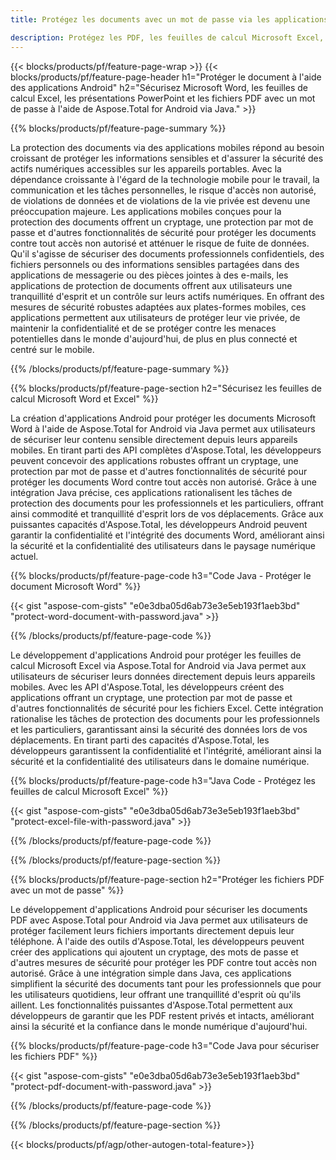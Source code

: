 ```yaml
---
title: Protégez les documents avec un mot de passe via les applications mobiles Android 

description: Protégez les PDF, les feuilles de calcul Microsoft Excel, les présentations PowerPoint et les documents Word via votre application Android. Appliquez facilement le mot de passe.
---
```


{{< blocks/products/pf/feature-page-wrap >}}
{{< blocks/products/pf/feature-page-header h1="Protéger le document à l'aide des applications Android" h2="Sécurisez Microsoft Word, les feuilles de calcul Excel, les présentations PowerPoint et les fichiers PDF avec un mot de passe à l'aide de Aspose.Total for Android via Java." >}}

{{% blocks/products/pf/feature-page-summary %}}

La protection des documents via des applications mobiles répond au besoin croissant de protéger les informations sensibles et d'assurer la sécurité des actifs numériques accessibles sur les appareils portables. Avec la dépendance croissante à l'égard de la technologie mobile pour le travail, la communication et les tâches personnelles, le risque d'accès non autorisé, de violations de données et de violations de la vie privée est devenu une préoccupation majeure. Les applications mobiles conçues pour la protection des documents offrent un cryptage, une protection par mot de passe et d'autres fonctionnalités de sécurité pour protéger les documents contre tout accès non autorisé et atténuer le risque de fuite de données. Qu'il s'agisse de sécuriser des documents professionnels confidentiels, des fichiers personnels ou des informations sensibles partagées dans des applications de messagerie ou des pièces jointes à des e-mails, les applications de protection de documents offrent aux utilisateurs une tranquillité d'esprit et un contrôle sur leurs actifs numériques. En offrant des mesures de sécurité robustes adaptées aux plates-formes mobiles, ces applications permettent aux utilisateurs de protéger leur vie privée, de maintenir la confidentialité et de se protéger contre les menaces potentielles dans le monde d'aujourd'hui, de plus en plus connecté et centré sur le mobile.

{{% /blocks/products/pf/feature-page-summary  %}}


{{% blocks/products/pf/feature-page-section  h2="Sécurisez les feuilles de calcul Microsoft Word et Excel" %}}

La création d'applications Android pour protéger les documents Microsoft Word à l'aide de Aspose.Total for Android via Java permet aux utilisateurs de sécuriser leur contenu sensible directement depuis leurs appareils mobiles. En tirant parti des API complètes d'Aspose.Total, les développeurs peuvent concevoir des applications robustes offrant un cryptage, une protection par mot de passe et d'autres fonctionnalités de sécurité pour protéger les documents Word contre tout accès non autorisé. Grâce à une intégration Java précise, ces applications rationalisent les tâches de protection des documents pour les professionnels et les particuliers, offrant ainsi commodité et tranquillité d'esprit lors de vos déplacements. Grâce aux puissantes capacités d'Aspose.Total, les développeurs Android peuvent garantir la confidentialité et l'intégrité des documents Word, améliorant ainsi la sécurité et la confidentialité des utilisateurs dans le paysage numérique actuel.

{{% blocks/products/pf/feature-page-code h3="Code Java - Protéger le document Microsoft Word" %}}

{{< gist "aspose-com-gists" "e0e3dba05d6ab73e3e5eb193f1aeb3bd" "protect-word-document-with-password.java" >}}

{{% /blocks/products/pf/feature-page-code  %}}

Le développement d'applications Android pour protéger les feuilles de calcul Microsoft Excel via Aspose.Total for Android via Java permet aux utilisateurs de sécuriser leurs données directement depuis leurs appareils mobiles. Avec les API d'Aspose.Total, les développeurs créent des applications offrant un cryptage, une protection par mot de passe et d'autres fonctionnalités de sécurité pour les fichiers Excel. Cette intégration rationalise les tâches de protection des documents pour les professionnels et les particuliers, garantissant ainsi la sécurité des données lors de vos déplacements. En tirant parti des capacités d'Aspose.Total, les développeurs garantissent la confidentialité et l'intégrité, améliorant ainsi la sécurité et la confidentialité des utilisateurs dans le domaine numérique.

{{% blocks/products/pf/feature-page-code h3="Java Code - Protégez les feuilles de calcul Microsoft Excel" %}}

{{< gist "aspose-com-gists" "e0e3dba05d6ab73e3e5eb193f1aeb3bd" "protect-excel-file-with-password.java" >}}

{{% /blocks/products/pf/feature-page-code  %}}

{{% /blocks/products/pf/feature-page-section %}}

{{% blocks/products/pf/feature-page-section  h2="Protéger les fichiers PDF avec un mot de passe" %}}

Le développement d'applications Android pour sécuriser les documents PDF avec Aspose.Total pour Android via Java permet aux utilisateurs de protéger facilement leurs fichiers importants directement depuis leur téléphone. À l'aide des outils d'Aspose.Total, les développeurs peuvent créer des applications qui ajoutent un cryptage, des mots de passe et d'autres mesures de sécurité pour protéger les PDF contre tout accès non autorisé. Grâce à une intégration simple dans Java, ces applications simplifient la sécurité des documents tant pour les professionnels que pour les utilisateurs quotidiens, leur offrant une tranquillité d'esprit où qu'ils aillent. Les fonctionnalités puissantes d'Aspose.Total permettent aux développeurs de garantir que les PDF restent privés et intacts, améliorant ainsi la sécurité et la confiance dans le monde numérique d'aujourd'hui.

{{% blocks/products/pf/feature-page-code h3="Code Java pour sécuriser les fichiers PDF" %}}

{{< gist "aspose-com-gists" "e0e3dba05d6ab73e3e5eb193f1aeb3bd" "protect-pdf-document-with-password.java" >}}

{{% /blocks/products/pf/feature-page-code  %}}

{{% /blocks/products/pf/feature-page-section %}}

{{< blocks/products/pf/agp/other-autogen-total-feature>}}